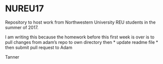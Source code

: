 # NUREU17

Repository to host work from Northwestern University REU students in the summer of 2017.

I am writing this because the homework before this first week is over is to pull changes from adam’s repo to own directory then * update readme file * then submit pull request to Adam

Tanner